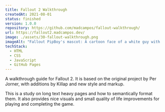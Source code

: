 ```yaml
---
title: Fallout 2 Walkthrough
createdAt: 2021-08-01
status: finished
version: 1.0.0
repository: https://github.com/madcampos/fallout-walkthrough/
url: https://fallout2.madcampos.dev/
image: ./assets/30-fallout-walkthrough.png
imageAlt: "Fallout PipBoy's mascot: A cartoon face of a white guy with blond hair smiling. On the background a gradient from a vibrant blue to light blue."
techStack:
  - HTML
  - CSS
  - JavaScript
  - GitHub Pages
---
```

A walkthrough guide for Fallout 2. It is based on the original project by Per Jorner, with additions by Killap and new style and markup.

This is a study on long text heavy pages and how to semantically format them. It also provides nice visuals and small quality of life improvements for playing and completing the game.

